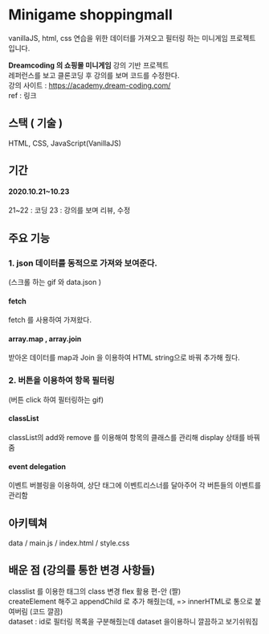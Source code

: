 # Minigame shoppingmall 

vanillaJS, html, css 연습을 위한 데이터를 가져오고 필터링 하는 미니게임 프로젝트 입니다. 

**Dreamcoding 의 쇼핑몰 미니게임** 강의 기반 프로젝트  
레퍼런스를 보고 클론코딩 후 강의를 보며 코드를 수정한다.  
강의 사이트 : https://academy.dream-coding.com/  
ref : 링크  
## 스택 ( 기술 )
HTML, CSS, JavaScript(VanillaJS)  
## 기간
#### 2020.10.21~10.23 
21~22 : 코딩 23 : 강의를 보며 리뷰, 수정 

## 주요 기능 
### 1.  json 데이터를 동적으로 가져와  보여준다.
(스크롤 하는 gif 와 data.json )  
#### fetch 
fetch 를 사용하여 가져왔다.  
#### array.map , array.join
 받아온 데이터를 map과 Join 을 이용하여  HTML string으로 바꿔 추가해 줬다.  

### 2. 버튼을 이용하여 항목 필터링
(버튼 click 하여 필터링하는 gif)   
#### classList
classList의 add와 remove 를 이용해여 항목의 클래스를 관리해 display 상태를 바꿔줌   

#### event delegation 
이벤트 버블링을 이용하여, 상단 태그에 이벤트리스너를 달아주어 각 버튼들의 이벤트를 관리함   



## 아키텍쳐 

data / main.js / index.html / style.css 

## 배운 점 (강의를  통한 변경 사항들)

classlist 를 이용한 태그의 class 변경 
flex  활용 편-안 (짤)  
createElement 해주고 appendChild 로 추가 해줬는데, => innerHTML로 통으로 붙여버림 (코드 깔끔)  
dataset : id로 필터링 목록을 구분해줬는데 dataset 을이용하니 깔끔하고 보기쉬워짐 



